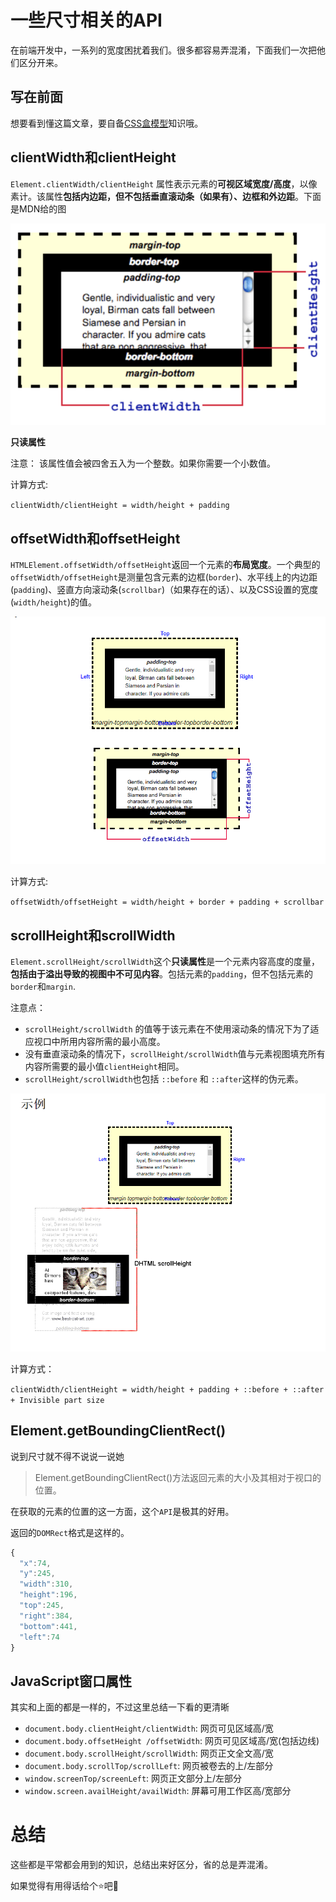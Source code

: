 # 一些尺寸相关的API

在前端开发中，一系列的宽度困扰着我们。很多都容易弄混淆，下面我们一次把他们区分开来。

## 写在前面

想要看到懂这篇文章，要自备[CSS盒模型](https://developer.mozilla.org/zh-CN/docs/Web/CSS/CSS_Box_Model/Introduction_to_the_CSS_box_model)知识哦。

## clientWidth和clientHeight

`Element.clientWidth/clientHeight` 属性表示元素的**可视区域宽度/高度**，以像素计。该属性**包括内边距，但不包括垂直滚动条（如果有）、边框和外边距**。下面是MDN给的图

![client](./images/client.png 'client')

**只读属性**

注意： 该属性值会被四舍五入为一个整数。如果你需要一个小数值。

计算方式:

`clientWidth/clientHeight = width/height + padding`


## offsetWidth和offsetHeight

`HTMLElement.offsetWidth/offsetHeight`返回一个元素的**布局宽度**。一个典型的`offsetWidth/offsetHeight`是测量包含元素的边框(`border`)、水平线上的内边距(`padding`)、竖直方向滚动条(`scrollbar`)（如果存在的话）、以及CSS设置的宽度(`width/height`)的值。

![offset](./images/offset.png 'offset')

计算方式:

`offsetWidth/offsetHeight = width/height + border + padding + scrollbar`

## scrollHeight和scrollWidth

`Element.scrollHeight/scrollWidth`这个**只读属性**是一个元素内容高度的度量，**包括由于溢出导致的视图中不可见内容**。包括元素的`padding`，但不包括元素的`border`和`margin`.

注意点：

- `scrollHeight/scrollWidth` 的值等于该元素在不使用滚动条的情况下为了适应视口中所用内容所需的最小高度。
- 没有垂直滚动条的情况下，`scrollHeight/scrollWidth`值与元素视图填充所有内容所需要的最小值`clientHeight`相同。
- `scrollHeight/scrollWidth`也包括 `::before` 和 `::after`这样的伪元素。

![scroll](./images/scroll.png 'scroll')

计算方式：

`clientWidth/clientHeight = width/height + padding + ::before + ::after + Invisible part size`


## Element.getBoundingClientRect()

说到尺寸就不得不说说一说她
> Element.getBoundingClientRect()方法返回元素的大小及其相对于视口的位置。

在获取的元素的位置的这一方面，这个`API`是极其的好用。

返回的`DOMRect`格式是这样的。

```js
{
  "x":74,
  "y":245,
  "width":310,
  "height":196,
  "top":245,
  "right":384,
  "bottom":441,
  "left":74
}
```

## JavaScript窗口属性

其实和上面的都是一样的，不过这里总结一下看的更清晰

- `document.body.clientHeight/clientWidth`: 网页可见区域高/宽
- `document.body.offsetHeight /offsetWidth`: 网页可见区域高/宽(包括边线)
- `document.body.scrollHeight/scrollWidth`: 网页正文全文高/宽
- `document.body.scrollTop/scrollLeft`: 网页被卷去的上/左部分
- `window.screenTop/screenLeft`: 网页正文部分上/左部分
- `window.screen.availHeight/availWidth`: 屏幕可用工作区高/宽部分

# 总结

这些都是平常都会用到的知识，总结出来好区分，省的总是弄混淆。

如果觉得有用得话给个⭐吧🤭